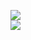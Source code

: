 [![](https://img.shields.io/badge/Made%20With-Github%20Spray-lightgrey.svg?style=for-the-badge&logo=github)](https://github.com/Annihil/github-spray#8398)  
[![](https://i.imgur.com/2DrTn0Z.gif)](https://github.com/Annihil/github-spray)